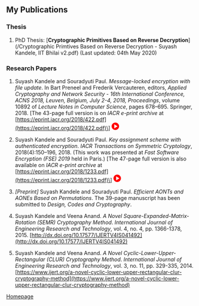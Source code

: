<!--- load your font awesome icons for Font Awesome 5 --->
<link rel="stylesheet" href="https://maxcdn.bootstrapcdn.com/font-awesome/4.7.0/css/font-awesome.min.css">
<!--- load the theme js script after markdown-editor.min.js --->
<script src="/path/to/js/themes/fa5/theme.js"></script>

## My Publications

### Thesis

1. PhD Thesis: [**Cryptographic Primitives Based on Reverse Decryption**](/Cryptographic Primtives Based on Reverse Decryption - Suyash Kandele, IIT Bhilai v2.pdf) (Last updated: 04th May 2020)

### Research Papers

1. Suyash Kandele and Souradyuti Paul. _Message-locked encryption with file update_. In Bart Preneel and Frederik Vercauteren, editors, _Applied Cryptography and Network Security - 16th International Conference, ACNS 2018, Leuven, Belgium, July 2-4, 2018, Proceedings_, volume 10892 of _Lecture Notes in Computer Science_, pages 678–695. Springer, 2018. \[The 43-page full version is on _IACR e-print archive_ at [https://eprint.iacr.org/2018/422.pdf](https://eprint.iacr.org/2018/422.pdf)\] [![Video](/Icon-Video20.png)](https://youtu.be/E9MFgo1SOrU?t=3192)

1. Suyash Kandele and Souradyuti Paul. _Key assignment scheme with authenticated encryption_. _IACR Transactions on Symmetric Cryptology_, 2018(4):150–196, 2018. (This work was presented at _Fast Software Encryption (FSE) 2019_ held in Paris.) \[The 47-page full version is also available on _IACR e-print archive_ at [https://eprint.iacr.org/2018/1233.pdf](https://eprint.iacr.org/2018/1233.pdf)\] [![Video](/Icon-Video20.png)](https://youtu.be/iY0km3OmcOY)

1. _\[Preprint\]_ Suyash Kandele and Souradyuti Paul. _Efficient AONTs and AONEs Based on Permutations_. The 39-page manuscript has been submitted to _Design, Codes and Cryptography_.

1. Suyash Kandele and Veena Anand. _A Novel Square-Expanded-Matrix-Rotation (SEMR) Cryptography Method_. _International Journal of Engineering Research and Technology_, vol. 4, no. 4, pp. 1366-1378, 2015. [http://dx.doi.org/10.17577/IJERTV4IS041492](http://dx.doi.org/10.17577/IJERTV4IS041492)

1. Suyash Kandele and Veena Anand. _A Novel Cyclic-Lower-Upper-Rectangular (CLUR) Cryptography Method_. _International Journal of Engineering Research and Technology_, vol. 3, no. 11, pp. 329-335, 2014. [https://www.ijert.org/a-novel-cyclic-lower-upper-rectangular-clur-cryptography-method](https://www.ijert.org/a-novel-cyclic-lower-upper-rectangular-clur-cryptography-method)

[<i class="fa fa-arrow-circle-left"></i> Homepage](index)
